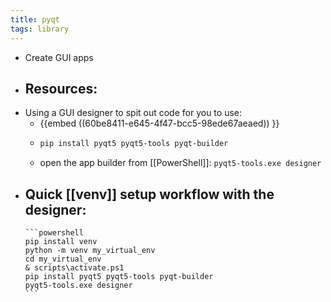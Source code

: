 ```yaml
---
title: pyqt
tags: library
---
```


- Create GUI apps
- **Resources:**
	-
- Using a GUI designer to spit out code for you to use:
	- {{embed ((60be8411-e645-4f47-bcc5-98ede67aeaed)) }}
	-
	  ```bash
	  pip install pyqt5 pyqt5-tools pyqt-builder 
	  ```
	- open the app builder from [[PowerShell]]: `pyqt5-tools.exe designer`
- Quick [[venv]] setup workflow with the designer:
	-
	  ```powershell
	  pip install venv
	  python -m venv my_virtual_env
	  cd my_virtual_env
	  & scripts\activate.ps1
	  pip install pyqt5 pyqt5-tools pyqt-builder
	  pyqt5-tools.exe designer
	  ```